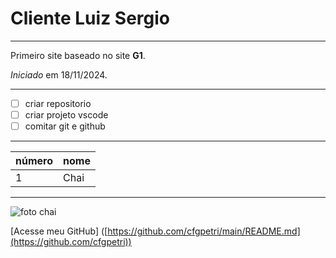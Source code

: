 # Cliente Luiz Sergio
***
Primeiro site baseado no site **G1**.

*Iniciado* em 18/11/2024.
***
- [ ] criar repositorio
- [ ] criar projeto vscode
- [ ] comitar git e github
***
número | nome
---|---|
1|Chai



***
![foto chai](https://github.com/user-attachments/assets/a19c2906-69ad-4ed5-ae07-c349289811a5)

[Acesse meu GitHub] ([https://github.com/cfgpetri/main/README.md](https://github.com/cfgpetri))
